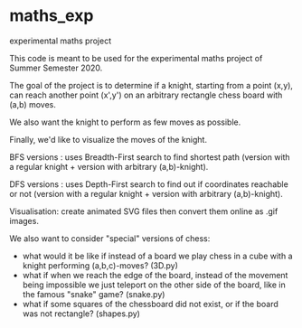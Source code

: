 # maths_exp
experimental maths project

This code is meant to be used for the experimental maths project of Summer Semester 2020.

The goal of the project is to determine if a knight, starting from a point (x,y),  can reach another point (x',y') on an arbitrary rectangle chess board with (a,b) moves.

We also want the knight to perform as few moves as possible. 

Finally, we'd like to visualize the moves of the knight.

BFS versions : uses Breadth-First search to find shortest path (version with a regular knight + version with arbitrary (a,b)-knight).

DFS versions : uses Depth-First search to find out if coordinates reachable or not (version with a regular knight + version with arbitrary (a,b)-knight).

Visualisation: create animated SVG files then convert them online as .gif images.

We also want to consider "special" versions of chess: 
- what would it be like if instead of a board we play chess in a cube with a knight performing (a,b,c)-moves? (3D.py)
- what if when we reach the edge of the board, instead of the movement being impossible we just teleport on the other side of the board, like in the famous "snake" game? (snake.py)
- what if some squares of the chessboard did not exist, or if the board was not rectangle? (shapes.py)
